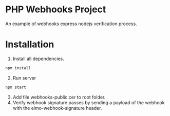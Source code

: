 # PHP Webhooks Project
An example of webhooks express nodejs verification process.

# Installation
1. Install all dependencies.
```bash
npm install
```
2. Run server
```bash
npm start
```

3. Add file webhooks-public.cer to root folder.
4. Verify webhook signature passes by sending a payload of the webhook with the elmo-webhook-signature header.